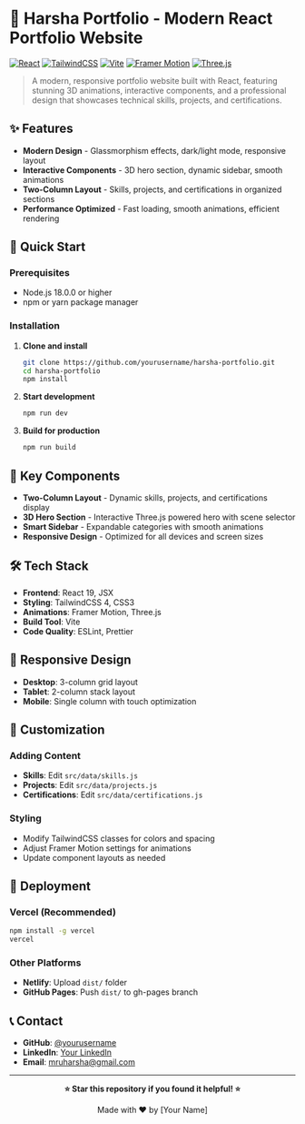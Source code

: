 # 🚀 Harsha Portfolio - Modern React Portfolio Website

[![React](https://img.shields.io/badge/React-19.1.1-61DAFB?style=for-the-badge&logo=react)](https://reactjs.org/)
[![TailwindCSS](https://img.shields.io/badge/TailwindCSS-4.1.12-38B2AC?style=for-the-badge&logo=tailwind-css)](https://tailwindcss.com/)
[![Vite](https://img.shields.io/badge/Vite-7.1.2-646CFF?style=for-the-badge&logo=vite)](https://vitejs.dev/)
[![Framer Motion](https://img.shields.io/badge/Framer%20Motion-12.23.12-0055FF?style=for-the-badge&logo=framer)](https://www.framer.com/motion/)
[![Three.js](https://img.shields.io/badge/Three.js-0.179.1-000000?style=for-the-badge&logo=three.js)](https://threejs.org/)

> A modern, responsive portfolio website built with React, featuring stunning 3D animations, interactive components, and a professional design that showcases technical skills, projects, and certifications.

## ✨ Features

- **Modern Design** - Glassmorphism effects, dark/light mode, responsive layout
- **Interactive Components** - 3D hero section, dynamic sidebar, smooth animations
- **Two-Column Layout** - Skills, projects, and certifications in organized sections
- **Performance Optimized** - Fast loading, smooth animations, efficient rendering

## 🚀 Quick Start

### Prerequisites
- Node.js 18.0.0 or higher
- npm or yarn package manager

### Installation

1. **Clone and install**
   ```bash
   git clone https://github.com/yourusername/harsha-portfolio.git
   cd harsha-portfolio
   npm install
   ```

2. **Start development**
   ```bash
   npm run dev
   ```

3. **Build for production**
   ```bash
   npm run build
   ```

## 🎨 Key Components

- **Two-Column Layout** - Dynamic skills, projects, and certifications display
- **3D Hero Section** - Interactive Three.js powered hero with scene selector
- **Smart Sidebar** - Expandable categories with smooth animations
- **Responsive Design** - Optimized for all devices and screen sizes

## 🛠️ Tech Stack

- **Frontend**: React 19, JSX
- **Styling**: TailwindCSS 4, CSS3
- **Animations**: Framer Motion, Three.js
- **Build Tool**: Vite
- **Code Quality**: ESLint, Prettier

## 📱 Responsive Design

- **Desktop**: 3-column grid layout
- **Tablet**: 2-column stack layout  
- **Mobile**: Single column with touch optimization

## 🌟 Customization

### Adding Content
- **Skills**: Edit `src/data/skills.js`
- **Projects**: Edit `src/data/projects.js`
- **Certifications**: Edit `src/data/certifications.js`

### Styling
- Modify TailwindCSS classes for colors and spacing
- Adjust Framer Motion settings for animations
- Update component layouts as needed

## 🚀 Deployment

### Vercel (Recommended)
```bash
npm install -g vercel
vercel
```

### Other Platforms
- **Netlify**: Upload `dist/` folder
- **GitHub Pages**: Push `dist/` to gh-pages branch

## 📞 Contact

- **GitHub**: [@yourusername](https://github.com/nhrmywork)
- **LinkedIn**: [Your LinkedIn](https://linkedin.com/in/nagarthiharshavardhan)
- **Email**: mruharsha@gmail.com

---

<div align="center">

**⭐ Star this repository if you found it helpful! ⭐**

Made with ❤️ by [Your Name]

</div>
